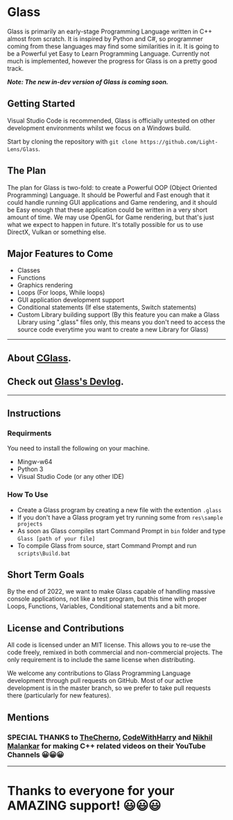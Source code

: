 # Glass
Glass is primarily an early-stage Programming Language written in C++ almost from scratch. It is inspired by Python and C#, so programmer coming from these languages may find some similarities in it. It is going to be a Powerful yet Easy to Learn Programming Language. Currently not much is implemented, however the progress for Glass is on a pretty good track.

***Note: The new in-dev version of Glass is coming soon.***

## Getting Started
Visual Studio Code is recommended, Glass is officially untested on other development environments whilst we focus on a Windows build.

Start by cloning the repository with `git clone https://github.com/Light-Lens/Glass`.

## The Plan
The plan for Glass is two-fold: to create a Powerful OOP (Object Oriented Programming) Language. It should be Powerful and Fast enough that it could handle running GUI applications and Game rendering, and it should be Easy enough that these application could be written in a very short amount of time. We may use OpenGL for Game rendering, but that's just what we expect to happen in future. It's totally possible for us to use DirectX, Vulkan or something else.

## Major Features to Come
- Classes
- Functions
- Graphics rendering
- Loops (For loops, While loops)
- GUI application development support
- Conditional statements (If else statements, Switch statements)
- Custom Library building support (By this feature you can make a Glass Library using ".glass" files only, this means you don't need to access the source code everytime you want to create a new Library for Glass)

---

## About [CGlass](https://github.com/Light-Lens/Glass/blob/master/IDE/CGlass/CGlass.md#cglass).
## Check out [Glass's Devlog](https://trello.com/b/xZ02JY5g/glass).

---

## Instructions
### Requirments
You need to install the following on your machine.
- Mingw-w64
- Python 3
- Visual Studio Code (or any other IDE)

### How To Use
- Create a Glass program by creating a new file with the extention `.glass`
- If you don't have a Glass program yet try running some from `res\sample projects`
- As soon as Glass compiles start Command Prompt in `bin` folder and type `Glass [path of your file]`
- To compile Glass from source, start Command Prompt and run `scripts\Build.bat`

## Short Term Goals
By the end of 2022, we want to make Glass capable of handling massive console applications, not like a test program, but this time with proper Loops, Functions, Variables, Conditional statements and a bit more.

## License and Contributions
All code is licensed under an MIT license. This allows you to re-use the code freely, remixed in both commercial and non-commercial projects. The only requirement is to include the same license when distributing.

We welcome any contributions to Glass Programming Language development through pull requests on GitHub. Most of our active development is in the master branch, so we prefer to take pull requests there (particularly for new features).

## Mentions
### SPECIAL THANKS to [TheCherno][TheChernoYT], [CodeWithHarry][CodeWithHarryYT] and [Nikhil Malankar][Nikhil MalankarYT] for making C++ related videos on their YouTube Channels 😀😀😀

---
<h1>Thanks to everyone for your AMAZING support! 😃😃😃</h1>

[TheChernoYT]: https://www.youtube.com/c/TheChernoProject
[CodeWithHarryYT]: https://www.youtube.com/channel/UCeVMnSShP_Iviwkknt83cww
[Nikhil MalankarYT]: https://www.youtube.com/channel/UC7rPccatXfcuLxiUPzm9AyQ
